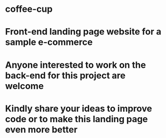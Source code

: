 # coffee-cup
# Front-end landing page website for a sample e-commerce
# Anyone interested to work on the back-end for this project are welcome
# Kindly share your ideas to improve code or to make this landing page even more better
